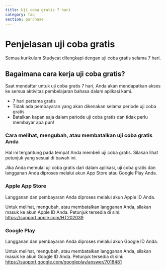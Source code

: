 ```yaml
---
title: Uji coba gratis 7 hari
category: faq
section: purchase
---
```

# Penjelasan uji coba gratis

Semua kurikulum Studycat dilengkapi dengan uji coba gratis selama 7 hari.

## Bagaimana cara kerja uji coba gratis?

Saat mendaftar untuk uji coba gratis 7 hari, Anda akan mendapatkan akses ke semua aktivitas pembelajaran bahasa dalam aplikasi kami.

* 7 hari pertama gratis
* Tidak ada pembayaran yang akan dikenakan selama periode uji coba gratis
* Batalkan kapan saja dalam periode uji coba gratis dan tidak perlu membayar apa pun!

### Cara melihat, mengubah, atau membatalkan uji coba gratis Anda

Hal ini tergantung pada tempat Anda membeli uji coba gratis. Silakan lihat petunjuk yang sesuai di bawah ini.

Jika Anda memulai uji coba gratis dari dalam aplikasi, uji coba gratis dan langganan Anda diproses melalui akun App Store atau Google Play Anda.

### Apple App Store

Langganan dan pembayaran Anda diproses melalui akun Apple ID Anda.

Untuk melihat, mengubah, atau membatalkan langganan Anda, silakan masuk ke akun Apple ID Anda. Petunjuk tersedia di sini: <https://support.apple.com/HT202039>

### Google Play

Langganan dan pembayaran Anda diproses melalui akun Google ID Anda.

Untuk melihat, mengubah, atau membatalkan langganan Anda, silakan masuk ke akun Google ID Anda. Petunjuk tersedia di sini: <https://support.google.com/googleplay/answer/7018481>